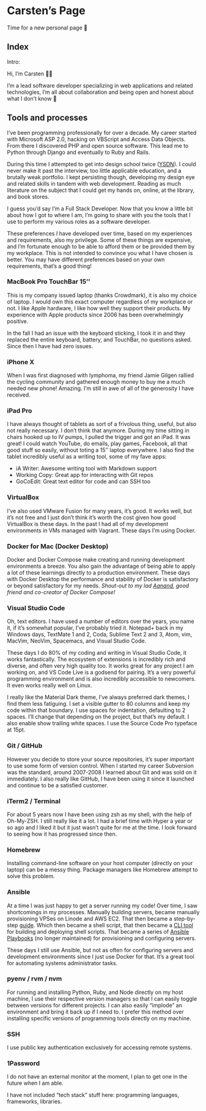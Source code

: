 # Carsten’s Page

Time for a new personal page 🙂

## Index

Intro:

Hi, I’m Carsten 👋🏼

I’m a lead software developer specializing in web applications and related technologies, I’m all about collaboration and being open and honest about what I don’t know 🙂

## Tools and processes

I’ve been programming professionally for over a decade. My career started with Microsoft ASP 2.0, hacking on VBScript and Access Data Objects. From there I discovered PHP and open source software. This lead me to Python through Django and eventually to Ruby and Rails.

During this time I attempted to get into design school twice ([YSDN](https://en.m.wikipedia.org/wiki/York/Sheridan_Design)). I could never make it past the interview, too little applicable education, and a brutally weak portfolio. I kept persisting though, developing my design eye and related skills in tandem with web development. Reading as much literature on the subject that I could get my hands on, online, at the library, and book stores.

I guess you’d say I’m a Full Stack Developer. Now that you know a little bit about how I got to where I am, I’m going to share with you the tools that I use to perform my various roles as a software developer.

These preferences I have developed over time, based on my experiences and requirements, also my privilege. Some of these things are expensive, and I’m fortunate enough to be able to afford them or be provided them by my workplace. This is not intended to convince you what I have chosen is better. You may have different preferences based on your own requirements, that’s a good thing!

### MacBook Pro TouchBar 15’’

This is my company issued laptop (thanks Crowdmark), it is also my choice of laptop. I would own this exact computer regardless of my workplace or not. I like Apple hardware, I like how well they support their products. My experience with Apple products since 2006 has been overwhelmingly positive.

In the fall I had an issue with the keyboard sticking, I took it in and they replaced the entire keyboard, battery, and TouchBar, no questions asked. Since then I have had zero issues.

### iPhone X

When I was first diagnosed with lymphoma, my friend Jamie Gilgen rallied the cycling community and gathered enough money to buy me a much needed new phone! Amazing. I’m still in awe of all of the generosity I have received.

### iPad Pro

I have always thought of tablets as sort of a frivolous thing, useful, but also not really necessary. I don’t think that anymore. During my time sitting in chairs hooked up to IV pumps, I pulled the trigger and got an iPad. It was great! I could watch YouTube, do emails, play games, Facebook, all that good stuff so easily, without toting a 15’’ laptop everywhere. I also find the tablet incredibly useful as a writing tool, some of my fave apps:

- iA Writer: Awesome writing tool with Markdown support
- Working Copy: Great app for interacting with Git repos
- GoCoEdit: Great text editor for code and can SSH too

### VirtualBox

I’ve also used VMware Fusion for many years, it’s good. It works well, but it’s not free and I just don’t think it’s worth the cost given how good VirtualBox is these days. In the past I had all of my development environments in VMs managed with Vagrant. These days I’m using Docker.

### Docker for Mac (Docker Desktop)

Docker and Docker Compose make creating and running development environments a breeze. You also gain the advantage of being able to apply a lot of these learnings directly to a production environment. These days with Docker Desktop the performance and stability of Docker is satisfactory or beyond satisfactory for my needs. _Shout-out to my lad [Aanand](http://aanandprasad.com/cv/), good friend and co-creator of Docker Compose!_

### Visual Studio Code

Oh, text editors. I have used a number of editors over the years, you name it, if it’s somewhat popular, I’ve probably tried it. Notepad+ back in my Windows days, TextMate 1 and 2, Coda, Sublime Text 2 and 3, Atom, vim, MacVim, NeoVim, Spacemacs, and Visual Studio Code.

These days I do 80% of my coding and writing in Visual Studio Code, it works fantastically. The ecosystem of extensions is incredibly rich and diverse, and often very high quality too. It works great for any project I am working on, and VS Code Live is a godsend for pairing. It’s a very powerful programming environment and is also incredibly accessible to newcomers. It even works really well on Linux.

I really like the Material Dark theme, I’ve always preferred dark themes, I find them less fatiguing. I set a visible gutter to 80 columns and keep my code within that boundary. I use spaces for indentation, defaulting to 2 spaces. I’ll change that depending on the project, but that’s my default. I also enable show trailing white spaces. I use the Source Code Pro typeface at 15pt.

### Git / GitHub

However you decide to store your source repositories, it’s super important to use some form of version control. When I started my career Subversion was the standard, around 2007-2008 I learned about Git and was sold on it immediately. I also really like GitHub, I have been using it since it launched and continue to be a satisfied customer.

### iTerm2 / Terminal

For about 5 years now I have been using zsh as my shell, with the help of Oh-My-ZSH. I still really like it a lot. I had a brief time with Hyper a year or so ago and I liked it but it just wasn’t quite for me at the time. I look forward to seeing how it has progressed since then.

### Homebrew

Installing command-line software on your host computer (directly on your laptop) can be a messy thing. Package managers like Homebrew attempt to solve this problem.

### Ansible

At a time I was just happy to get a server running my code! Over time, I saw shortcomings in my processes. Manually building servers, became manually provisioning VPSes on Linode and AWS EC2. That then became a step-by-step [guide](https://gist.github.com/heycarsten/7230affa5b399a84e02e). Which then became a shell script, that then became a [CLI tool](https://github.com/heycarsten/propro) for building and deploying shell scripts. That became a series of [Ansible Playbooks](https://github.com/heycarsten/propro-ansible) (no longer maintained) for provisioning and configuring servers.

These days I still use Ansible, but not as often for configuring servers and development environments since I just use Docker for that. It’s a great tool for automating systems administrator tasks.

### pyenv / rvm / nvm

For running and installing Python, Ruby, and Node directly on my host machine, I use their respective version managers so that I can easily toggle between versions for different projects. I can also easily “implode” an environment and bring it back up if I need to. I prefer this method over installing specific versions of programming tools directly on my machine. 

### SSH

I use public key authentication exclusively for accessing remote systems.

### 1Password

I do not have an external monitor at the moment, I plan to get one in the future when I am able.

I have not included “tech stack” stuff here: programming languages, frameworks, libraries. 

